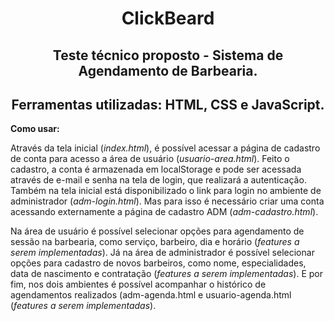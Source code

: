 <h1 align="center">ClickBeard</h1>

<h2 align="center">Teste técnico proposto - Sistema de Agendamento de Barbearia.</h2>
<h2 align="center">Ferramentas utilizadas: HTML, CSS e JavaScript.</h2>

<strong>Como usar:</strong>

Através da tela inicial (<i>index.html</i>), é possível acessar a página de cadastro de conta para acesso a área de usuário (<i>usuario-area.html</i>). 
Feito o cadastro, a conta é armazenada em localStorage e pode ser acessada através de e-mail e senha na tela de login, que realizará a autenticação.
Também na tela inicial está disponibilizado o link para login no ambiente de administrador (<i>adm-login.html</i>). Mas para isso é necessário criar uma conta acessando externamente a página de cadastro ADM (<i>adm-cadastro.html</i>).

Na área de usuário é possível selecionar opções para agendamento de sessão na barbearia, como serviço, barbeiro, dia e horário (<i>features a serem implementadas</i>).
Já na área de administrador é possível selecionar opções para cadastro de novos barbeiros, como nome, especialidades, data de nascimento e contratação (<i>features a serem implementadas</i>).
E por fim, nos dois ambientes é possível acompanhar o histórico de agendamentos realizados (adm-agenda.html e usuario-agenda.html (<i>features a serem implementadas</i>).